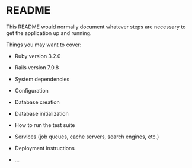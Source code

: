 # README

This README would normally document whatever steps are necessary to get the
application up and running.

Things you may want to cover:

* Ruby version 3.2.0

* Rails version 7.0.8

* System dependencies

* Configuration

* Database creation

* Database initialization

* How to run the test suite

* Services (job queues, cache servers, search engines, etc.)

* Deployment instructions

* ...

